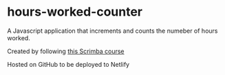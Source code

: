# hours-worked-counter
A Javascript application that increments and counts the numeber of hours worked.

Created by following [this Scrimba course](https://scrimba.com/learn/learnjavascript/)

Hosted on GitHub to be deployed to Netlify
